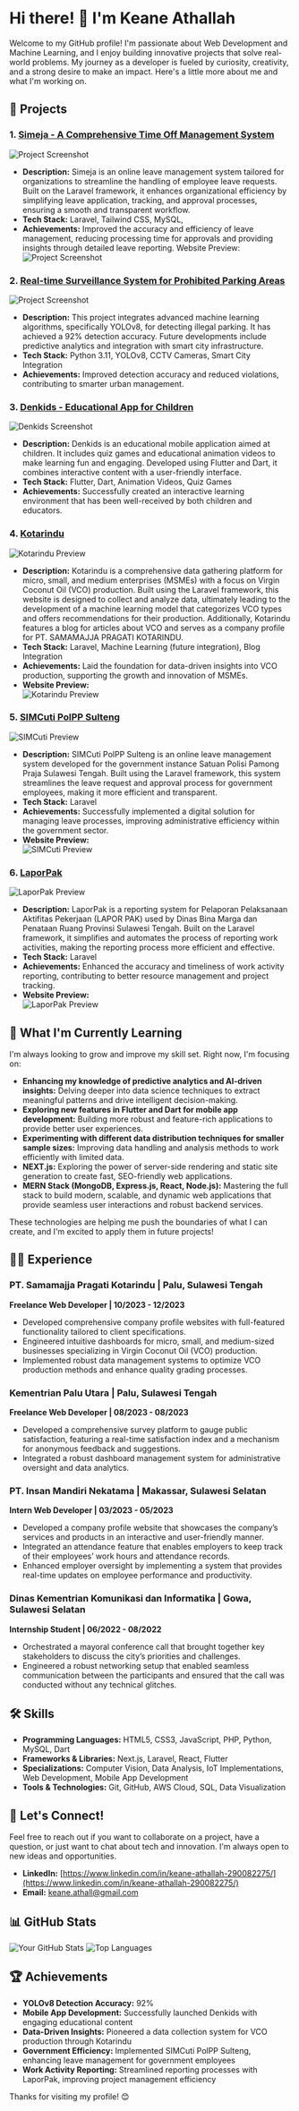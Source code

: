 # Hi there! 👋 I'm Keane Athallah

Welcome to my GitHub profile! I'm passionate about Web Development and Machine Learning, and I enjoy building innovative projects that solve real-world problems. My journey as a developer is fueled by curiosity, creativity, and a strong desire to make an impact. Here's a little more about me and what I'm working on.

## 🚀 Projects


### 1. [Simeja - A Comprehensive Time Off Management System](https://github.com/yourusername/your-repo)

![Project Screenshot](ss10.png) <!-- Replace with the correct path to your image -->

- **Description:** Simeja is an online leave management system tailored for organizations to streamline the handling of employee leave requests. Built on the Laravel framework, it enhances organizational efficiency by simplifying leave application, tracking, and approval processes, ensuring a smooth and transparent workflow.
- **Tech Stack:** Laravel, Tailwind CSS, MySQL,
- **Achievements:** Improved the accuracy and efficiency of leave management, reducing processing time for approvals and providing insights through detailed leave reporting.
Website Preview:
![Project Screenshot](ss9.png) <!-- Replace with the correct path to your image -->
### 2. [Real-time Surveillance System for Prohibited Parking Areas](https://github.com/yourusername/your-repo)

![Project Screenshot](ss1.png) <!-- Replace with the correct path to your image -->

- **Description:** This project integrates advanced machine learning algorithms, specifically YOLOv8, for detecting illegal parking. It has achieved a 92% detection accuracy. Future developments include predictive analytics and integration with smart city infrastructure.
- **Tech Stack:** Python 3.11, YOLOv8, CCTV Cameras, Smart City Integration
- **Achievements:** Improved detection accuracy and reduced violations, contributing to smarter urban management.

### 3. [Denkids - Educational App for Children](https://github.com/yourusername/denkids)

![Denkids Screenshot](ss2.png) <!-- Replace with the correct path to your image -->

- **Description:** Denkids is an educational mobile application aimed at children. It includes quiz games and educational animation videos to make learning fun and engaging. Developed using Flutter and Dart, it combines interactive content with a user-friendly interface.
- **Tech Stack:** Flutter, Dart, Animation Videos, Quiz Games
- **Achievements:** Successfully created an interactive learning environment that has been well-received by both children and educators.

### 4. [Kotarindu](https://kotarindu.co.id/)

![Kotarindu Preview](ss3.png) <!-- Replace with the correct path to your image -->

- **Description:** Kotarindu is a comprehensive data gathering platform for micro, small, and medium enterprises (MSMEs) with a focus on Virgin Coconut Oil (VCO) production. Built using the Laravel framework, this website is designed to collect and analyze data, ultimately leading to the development of a machine learning model that categorizes VCO types and offers recommendations for their production. Additionally, Kotarindu features a blog for articles about VCO and serves as a company profile for PT. SAMAMAJJA PRAGATI KOTARINDU.
- **Tech Stack:** Laravel, Machine Learning (future integration), Blog Integration
- **Achievements:** Laid the foundation for data-driven insights into VCO production, supporting the growth and innovation of MSMEs.
- **Website Preview:**  
  ![Kotarindu Preview](ss4.png) <!-- Replace with the correct path to your image -->

### 5. [SIMCuti PolPP Sulteng](https://simcutipolppsulteng.my.id/login)

![SIMCuti Preview](ss5.png) <!-- Replace with the correct path to your image -->

- **Description:** SIMCuti PolPP Sulteng is an online leave management system developed for the government instance Satuan Polisi Pamong Praja Sulawesi Tengah. Built using the Laravel framework, this system streamlines the leave request and approval process for government employees, making it more efficient and transparent.
- **Tech Stack:** Laravel
- **Achievements:** Successfully implemented a digital solution for managing leave processes, improving administrative efficiency within the government sector.
- **Website Preview:**  
  ![SIMCuti Preview](ss6.png) <!-- Replace with the correct path to your image -->

### 6. [LaporPak](https://laporpak.bmprsulteng.com/)

![LaporPak Preview](ss7.png) <!-- Replace with the correct path to your image -->

- **Description:** LaporPak is a reporting system for Pelaporan Pelaksanaan Aktifitas Pekerjaan (LAPOR PAK) used by Dinas Bina Marga dan Penataan Ruang Provinsi Sulawesi Tengah. Built on the Laravel framework, it simplifies and automates the process of reporting work activities, making the reporting process more efficient and effective.
- **Tech Stack:** Laravel
- **Achievements:** Enhanced the accuracy and timeliness of work activity reporting, contributing to better resource management and project tracking.
- **Website Preview:**  
  ![LaporPak Preview](ss8.png) <!-- Replace with the correct path to your image -->

## 🌱 What I'm Currently Learning

I'm always looking to grow and improve my skill set. Right now, I'm focusing on:

- **Enhancing my knowledge of predictive analytics and AI-driven insights:** Delving deeper into data science techniques to extract meaningful patterns and drive intelligent decision-making.
- **Exploring new features in Flutter and Dart for mobile app development:** Building more robust and feature-rich applications to provide better user experiences.
- **Experimenting with different data distribution techniques for smaller sample sizes:** Improving data handling and analysis methods to work efficiently with limited data.
- **NEXT.js:** Exploring the power of server-side rendering and static site generation to create fast, SEO-friendly web applications.
- **MERN Stack (MongoDB, Express.js, React, Node.js):** Mastering the full stack to build modern, scalable, and dynamic web applications that provide seamless user interactions and robust backend services.

These technologies are helping me push the boundaries of what I can create, and I'm excited to apply them in future projects!

## 🧑‍💼 Experience

### PT. Samamajja Pragati Kotarindu | Palu, Sulawesi Tengah

**Freelance Web Developer | 10/2023 - 12/2023**

- Developed comprehensive company profile websites with full-featured functionality tailored to client specifications.
- Engineered intuitive dashboards for micro, small, and medium-sized businesses specializing in Virgin Coconut Oil (VCO) production.
- Implemented robust data management systems to optimize VCO production methods and enhance quality grading processes.

### Kementrian Palu Utara | Palu, Sulawesi Tengah

**Freelance Web Developer | 08/2023 - 08/2023**

- Developed a comprehensive survey platform to gauge public satisfaction, featuring a real-time satisfaction index and a mechanism for anonymous feedback and suggestions.
- Integrated a robust dashboard management system for administrative oversight and data analytics.

### PT. Insan Mandiri Nekatama | Makassar, Sulawesi Selatan

**Intern Web Developer | 03/2023 - 05/2023**

- Developed a company profile website that showcases the company’s services and products in an interactive and user-friendly manner.
- Integrated an attendance feature that enables employers to keep track of their employees’ work hours and attendance records.
- Enhanced employer oversight by implementing a system that provides real-time updates on employee performance and productivity.

### Dinas Kementrian Komunikasi dan Informatika | Gowa, Sulawesi Selatan

**Internship Student | 06/2022 - 08/2022**

- Orchestrated a mayoral conference call that brought together key stakeholders to discuss the city’s priorities and challenges.
- Engineered a robust networking setup that enabled seamless communication between the participants and ensured that the call was conducted without any technical glitches.

## 🛠 Skills

- **Programming Languages:** HTML5, CSS3, JavaScript, PHP, Python, MySQL, Dart
- **Frameworks & Libraries:** Next.js, Laravel, React, Flutter
- **Specializations:** Computer Vision, Data Analysis, IoT Implementations, Web Development, Mobile App Development
- **Tools & Technologies:** Git, GitHub, AWS Cloud, SQL, Data Visualization

## 💬 Let's Connect!

Feel free to reach out if you want to collaborate on a project, have a question, or just want to chat about tech and innovation. I'm always open to new ideas and opportunities.

- **LinkedIn:** [https://www.linkedin.com/in/keane-athallah-290082275/](https://www.linkedin.com/in/keane-athallah-290082275/)
- **Email:** [keane.athall@gmail.com](mailto:keane.athall@gmail.com)

## 📊 GitHub Stats

![Your GitHub Stats](https://github-readme-stats.vercel.app/api?username=KeaneAthallah&show_icons=true&theme=radical)
![Top Languages](https://github-readme-stats.vercel.app/api/top-langs/?username=KeaneAthallah&layout=compact&theme=radical)

## 🏆 Achievements

- **YOLOv8 Detection Accuracy:** 92%
- **Mobile App Development:** Successfully launched Denkids with engaging educational content
- **Data-Driven Insights:** Pioneered a data collection system for VCO production through Kotarindu
- **Government Efficiency:** Implemented SIMCuti PolPP Sulteng, enhancing leave management for government employees
- **Work Activity Reporting:** Streamlined reporting processes with LaporPak, improving project management efficiency

Thanks for visiting my profile! 😊
